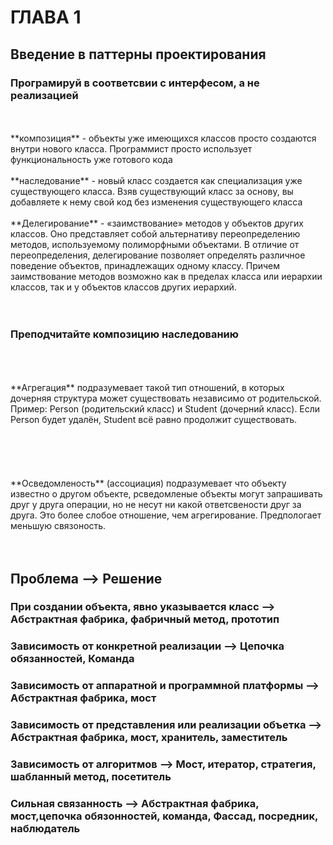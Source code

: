 # ГЛАВА 1

## Введение в паттерны проектирования

### **Програмируй в соответсвии с интерфесом, а не реализацией**
<br>
<br>
**композиция** - объекты уже имеющихся классов просто создаются внутри нового класса. Программист просто использует функциональность уже готового кода
<br>
<br>
**наследование** - новый класс создается как специализация уже существующего класса. Взяв существующий класс за основу, вы добавляете к нему свой код без изменения существующего класса
<br>
<br>
**Делегирование** - «заимствование» методов у объектов других классов. Оно представляет собой альтернативу переопределению методов, используемому полиморфными объектами. В отличие от переопределения, делегирование позволяет определять различное поведение объектов, принадлежащих одному классу. Причем заимствование методов возможно как в пределах класса или иерархии классов, так и у объектов классов других иерархий.
<br>
<br>
<br>

### **Преподчитайте композицию наследованию**

<br>
<br>
<br>
**Агрегация** подразумевает такой тип отношений, в которых дочерняя структура может существовать независимо от родительской. Пример: Person (родительский класс) и Student (дочерний класс). Если Person будет удалён, Student всё равно продолжит существовать.
<br>
<br>
<br>

<br>
<br>
<br>
**Осведомленость** (ассоциация) подразумевает что объекту известно о другом объекте, рсведомленые объекты могут запрашивать друг у друга операции, но не несут ни какой ответсвености друг за друга. Это более слобое отношение, чем агрегирование. Предпологает меньшую связоность.
<br>
<br>
<br>

## Проблема   -->                                           Решение
### При создании объекта, явно указывается класс -->            Абстрактная фабрика, фабричный метод, прототип
### Зависимость от конкретной реализации  -->                   Цепочка обязанностей, Команда
### Зависимость от аппаратной и программной платформы  -->      Абстрактная фабрика, мост
### Зависимость от представления или реализации объетка -->     Абстрактная фабрика, мост, хранитель, заместитель
### Зависимость от алгоритмов  -->                              Мост, итератор, стратегия, шабланный метод, посетитель
### Сильная связанность   -->                                   Абстрактная фабрика, мост,цепочка обязонностей, команда,                                                         Фассад, посредник, наблюдатель